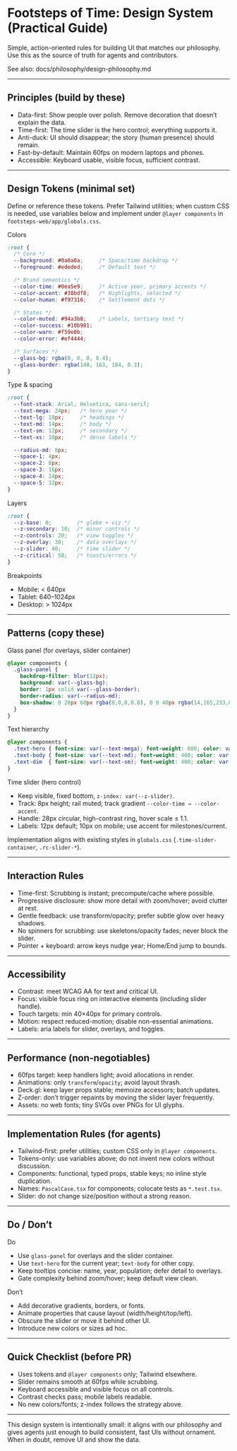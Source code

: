 # Footsteps of Time: Design System (Practical Guide)

Simple, action-oriented rules for building UI that matches our philosophy. Use this as the source of truth for agents and contributors.

See also: docs/philosophy/design-philosophy.md

---

## Principles (build by these)

- Data-first: Show people over polish. Remove decoration that doesn’t explain the data.
- Time-first: The time slider is the hero control; everything supports it.
- Anti-duck: UI should disappear; the story (human presence) should remain.
- Fast-by-default: Maintain 60fps on modern laptops and phones.
- Accessible: Keyboard usable, visible focus, sufficient contrast.

---

## Design Tokens (minimal set)

Define or reference these tokens. Prefer Tailwind utilities; when custom CSS is needed, use variables below and implement under `@layer components` in `footsteps-web/app/globals.css`.

Colors

```css
:root {
  /* Core */
  --background: #0a0a0a;     /* Space/time backdrop */
  --foreground: #ededed;     /* Default text */

  /* Brand semantics */
  --color-time: #0ea5e9;     /* Active year, primary accents */
  --color-accent: #38bdf8;   /* Highlights, selected */
  --color-human: #f97316;    /* Settlement dots */

  /* States */
  --color-muted: #94a3b8;    /* Labels, tertiary text */
  --color-success: #10b981;
  --color-warn: #f59e0b;
  --color-error: #ef4444;

  /* Surfaces */
  --glass-bg: rgba(0, 0, 0, 0.4);
  --glass-border: rgba(148, 163, 184, 0.3);
}
```

Type & spacing

```css
:root {
  --font-stack: Arial, Helvetica, sans-serif;
  --text-mega: 24px;   /* hero year */
  --text-lg: 18px;     /* headings */
  --text-md: 14px;     /* body */
  --text-sm: 12px;     /* secondary */
  --text-xs: 10px;     /* dense labels */

  --radius-md: 8px;
  --space-1: 4px;
  --space-2: 8px;
  --space-3: 16px;
  --space-4: 24px;
  --space-5: 32px;
}
```

Layers

```css
:root {
  --z-base: 0;        /* globe + viz */
  --z-secondary: 10;  /* minor controls */
  --z-controls: 20;   /* view toggles */
  --z-overlay: 30;    /* data overlays */
  --z-slider: 40;     /* time slider */
  --z-critical: 50;   /* toasts/errors */
}
```

Breakpoints

- Mobile: < 640px
- Tablet: 640–1024px
- Desktop: > 1024px

---

## Patterns (copy these)

Glass panel (for overlays, slider container)

```css
@layer components {
  .glass-panel {
    backdrop-filter: blur(12px);
    background: var(--glass-bg);
    border: 1px solid var(--glass-border);
    border-radius: var(--radius-md);
    box-shadow: 0 20px 60px rgba(0,0,0,0.8), 0 0 40px rgba(14,165,233,0.1);
  }
}
```

Text hierarchy

```css
@layer components {
  .text-hero { font-size: var(--text-mega); font-weight: 600; color: var(--color-time); }
  .text-body { font-size: var(--text-md); font-weight: 400; color: var(--foreground); }
  .text-dim  { font-size: var(--text-sm); font-weight: 400; color: var(--color-muted); }
}
```

Time slider (hero control)

- Keep visible, fixed bottom, `z-index: var(--z-slider)`.
- Track: 8px height; rail muted; track gradient `--color-time → --color-accent`.
- Handle: 28px circular, high-contrast ring, hover scale ≤ 1.1.
- Labels: 12px default; 10px on mobile; use accent for milestones/current.

Implementation aligns with existing styles in `globals.css` (`.time-slider-container`, `.rc-slider-*`).

---

## Interaction Rules

- Time-first: Scrubbing is instant; precompute/cache where possible.
- Progressive disclosure: show more detail with zoom/hover; avoid clutter at rest.
- Gentle feedback: use transform/opacity; prefer subtle glow over heavy shadows.
- No spinners for scrubbing: use skeletons/opacity fades; never block the slider.
- Pointer + keyboard: arrow keys nudge year; Home/End jump to bounds.

---

## Accessibility

- Contrast: meet WCAG AA for text and critical UI.
- Focus: visible focus ring on interactive elements (including slider handle).
- Touch targets: min 40×40px for primary controls.
- Motion: respect reduced-motion; disable non-essential animations.
- Labels: aria labels for slider, overlays, and toggles.

---

## Performance (non‑negotiables)

- 60fps target: keep handlers light; avoid allocations in render.
- Animations: only `transform`/`opacity`; avoid layout thrash.
- Deck.gl: keep layer props stable; memoize accessors; batch updates.
- Z-order: don’t trigger repaints by moving the slider layer frequently.
- Assets: no web fonts; tiny SVGs over PNGs for UI glyphs.

---

## Implementation Rules (for agents)

- Tailwind-first: prefer utilities; custom CSS only in `@layer components`.
- Tokens-only: use variables above; do not invent new colors without discussion.
- Components: functional, typed props, stable keys; no inline style duplication.
- Names: `PascalCase.tsx` for components; colocate tests as `*.test.tsx`.
- Slider: do not change size/position without a strong reason.

---

## Do / Don’t

Do

- Use `glass-panel` for overlays and the slider container.
- Use `text-hero` for the current year; `text-body` for other copy.
- Keep tooltips concise: name, year, population; defer detail to overlays.
- Gate complexity behind zoom/hover; keep default view clean.

Don’t

- Add decorative gradients, borders, or fonts.
- Animate properties that cause layout (width/height/top/left).
- Obscure the slider or move it behind other UI.
- Introduce new colors or sizes ad hoc.

---

## Quick Checklist (before PR)

- Uses tokens and `@layer components` only; Tailwind elsewhere.
- Slider remains smooth at 60fps while scrubbing.
- Keyboard accessible and visible focus on all controls.
- Contrast checks pass; mobile labels readable.
- No new colors/fonts; z-index follows the strategy above.

---

This design system is intentionally small: it aligns with our philosophy and gives agents just enough to build consistent, fast UIs without ornament. When in doubt, remove UI and show the data.

